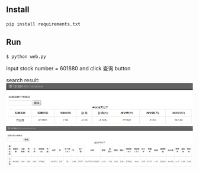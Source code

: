 ## Install
```
pip install requirements.txt
```

## Run

```
$ python web.py
```

input stock number = 601880 and click 查询 button

search result:
![image](app/static/images/stock.png)
![image](app/static/images/stock_detail.png)
